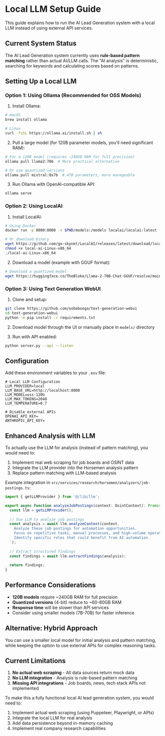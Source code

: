 # Local LLM Setup Guide

This guide explains how to run the AI Lead Generation system with a local LLM instead of using external API services.

## Current System Status

The AI Lead Generation system currently uses **rule-based pattern matching** rather than actual AI/LLM calls. The "AI analysis" is deterministic, searching for keywords and calculating scores based on patterns.

## Setting Up a Local LLM

### Option 1: Using Ollama (Recommended for OSS Models)

1. Install Ollama:
```bash
# macOS
brew install ollama

# Linux
curl -fsSL https://ollama.ai/install.sh | sh
```

2. Pull a large model (for 120B parameter models, you'll need significant RAM):
```bash
# For a 120B model (requires ~240GB RAM for full precision)
ollama pull llama2:70b  # More practical alternative

# Or use quantized versions
ollama pull mixtral:8x7b  # 47B parameters, more manageable
```

3. Run Ollama with OpenAI-compatible API:
```bash
ollama serve
```

### Option 2: Using LocalAI

1. Install LocalAI:
```bash
# Using Docker
docker run -p 8080:8080 -v $PWD/models:/models localai/localai:latest

# Or download binary
wget https://github.com/go-skynet/LocalAI/releases/latest/download/local-ai-Linux-x86_64
chmod +x local-ai-Linux-x86_64
./local-ai-Linux-x86_64
```

2. Download a model (example with GGUF format):
```bash
# Download a quantized model
wget https://huggingface.co/TheBloke/Llama-2-70B-Chat-GGUF/resolve/main/llama-2-70b-chat.Q4_K_M.gguf -P models/
```

### Option 3: Using Text Generation WebUI

1. Clone and setup:
```bash
git clone https://github.com/oobabooga/text-generation-webui
cd text-generation-webui
python -m pip install -r requirements.txt
```

2. Download model through the UI or manually place in `models/` directory

3. Run with API enabled:
```bash
python server.py --api --listen
```

## Configuration

Add these environment variables to your `.env` file:

```env
# Local LLM Configuration
LLM_PROVIDER=local
LLM_BASE_URL=http://localhost:8080
LLM_MODEL=oss-120b
LLM_MAX_TOKENS=2048
LLM_TEMPERATURE=0.7

# Disable external APIs
OPENAI_API_KEY=
ANTHROPIC_API_KEY=
```

## Enhanced Analysis with LLM

To actually use the LLM for analysis (instead of pattern matching), you would need to:

1. Implement real web scraping for job boards and OSINT data
2. Integrate the LLM provider into the Horsemen analysis pattern
3. Replace pattern matching with LLM-based analysis

Example integration in `src/services/research/horsemen/analyzers/job-postings.ts`:

```typescript
import { getLLMProvider } from '@/lib/llm';

export async function analyzeJobPostings(context: OsintContext): Promise<Finding[]> {
  const llm = getLLMProvider();
  
  // Use LLM to analyze job postings
  const analysis = await llm.analyzeContext(context, `
    Analyze these job postings for automation opportunities.
    Focus on repetitive tasks, manual processes, and high-volume operations.
    Identify specific roles that could benefit from AI automation.
  `);
  
  // Extract structured findings
  const findings = await llm.extractFindings(analysis);
  
  return findings;
}
```

## Performance Considerations

- **120B models** require ~240GB RAM for full precision
- **Quantized versions** (4-bit) reduce to ~60-80GB RAM
- **Response time** will be slower than API services
- Consider using smaller models (7B-70B) for faster inference

## Alternative: Hybrid Approach

You can use a smaller local model for initial analysis and pattern matching, while keeping the option to use external APIs for complex reasoning tasks.

## Current Limitations

1. **No actual web scraping** - All data sources return mock data
2. **No LLM integration** - Analysis is rule-based pattern matching
3. **Missing API integrations** - Job boards, news, tech stack APIs not implemented

To make this a fully functional local AI lead generation system, you would need to:
1. Implement actual web scraping (using Puppeteer, Playwright, or APIs)
2. Integrate the local LLM for real analysis
3. Add data persistence beyond in-memory caching
4. Implement real company research capabilities